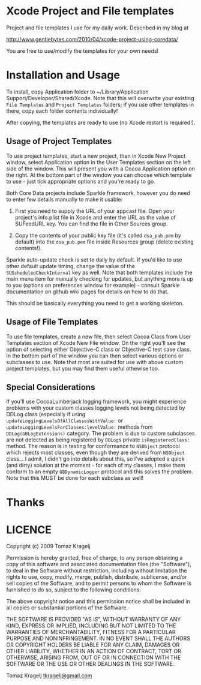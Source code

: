 Xcode Project and File templates
================================

Project and file templates I use for my daily work. Described in my blog at

http://www.gentlebytes.com/2010/04/xcode-project-using-coredata/

You are free to use/modify the templates for your own needs!


Installation and Usage
======================

To install, copy Application folder to ~/Library/Application Support/Developer/Shared/Xcode.
Note that this will overwrite your existing `File Templates` and `Project Templates`
folders; if you use other templates in there, copy each folder contents individually!

After copying, the templates are ready to use (no Xcode restart is required!).


Usage of Project Templates
--------------------------

To use project templates, start a new project, then in Xcode New Project window, select
Application option in the User Templates section on the left side of the window. This
will present you with a Cocoa Application option on the right. At the bottom part of the
window you can choose which template to use - just tick appropriate options and you're
ready to go.

Both Core Data projects include Sparkle framework, however you do need to enter few
details manually to make it usable:

1. First you need to supply the URL of your appcast file. Open your project's info.plist
   file in Xcode and enter the URL as the value of SUFeedURL key. You can find the file
   in Other Sources group.
  
2. Copy the contents of your public key file (it's called `dsa_pub.pem` by default)
   into the `dsa_pub.pem` file inside Resources group (delete existing contents!).

Sparkle auto-update check is set to daily by default. If you'd like to use other default
update timing, change the value of the `SUScheduledCheckInterval` key as well. Note that
both templates include the main menu item for manually checking for updates, but anything
more is up to you (options on preferences window for example) - consult Sparkle documentation
on github wiki pages for details on how to do that.

This should be basically everything you need to get a working skeleton.


Usage of File Templates
-----------------------

To use file templates, create a new file, then select Cocoa Class from User Templates
section of Xcode New File window. On the right you'll see the option of selecting
either Objective-C class or Objective-C test case class. In the bottom part of the
window you can then select various options or subclasses to use. Note that most are
suited for use with above custom project templates, but you may find them useful
othewise too.


Special Considerations
----------------------

If you'll use CocoaLumberjack logging framework, you might experience problems with your
custom classes logging levels not being detected by DDLog class (especially if using
`updateLoggingLevelsOfAllClassesWithValue:` or `updateLoggingLevelsForClasses:levelValue:`
methods from `DDLog(GBLogExtensions)` category. The problem is due to custom subclasses
are not detected as being registered by `DDLog`s private `isRegisteredClass:` method.
The reason is in testing for conformance to `NSObject` protocol which rejects most
classes, even though they are derived from `NSObject` class... I admit, I didn't go
into details about this, so I've adopted a quick (and dirty) solution at the moment -
for each of my classes, I make them conform to an empty `GBDynamicLogger` protocol
and this solves the problem. Note that this MUST be done for each subclass as well!


Thanks
======


LICENCE
=======

Copyright (c) 2009 Tomaz Kragelj

Permission is hereby granted, free of charge, to any person
obtaining a copy of this software and associated documentation
files (the "Software"), to deal in the Software without
restriction, including without limitation the rights to use,
copy, modify, merge, publish, distribute, sublicense, and/or sell
copies of the Software, and to permit persons to whom the
Software is furnished to do so, subject to the following
conditions:

The above copyright notice and this permission notice shall be
included in all copies or substantial portions of the Software.

THE SOFTWARE IS PROVIDED "AS IS", WITHOUT WARRANTY OF ANY KIND,
EXPRESS OR IMPLIED, INCLUDING BUT NOT LIMITED TO THE WARRANTIES
OF MERCHANTABILITY, FITNESS FOR A PARTICULAR PURPOSE AND
NONINFRINGEMENT. IN NO EVENT SHALL THE AUTHORS OR COPYRIGHT
HOLDERS BE LIABLE FOR ANY CLAIM, DAMAGES OR OTHER LIABILITY,
WHETHER IN AN ACTION OF CONTRACT, TORT OR OTHERWISE, ARISING
FROM, OUT OF OR IN CONNECTION WITH THE SOFTWARE OR THE USE OR
OTHER DEALINGS IN THE SOFTWARE.

 
Tomaz Kragelj <tkragelj@gmail.com>
